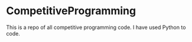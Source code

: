 # CompetitiveProgramming
This is a repo of all competitive programming code. I have used Python to code.
